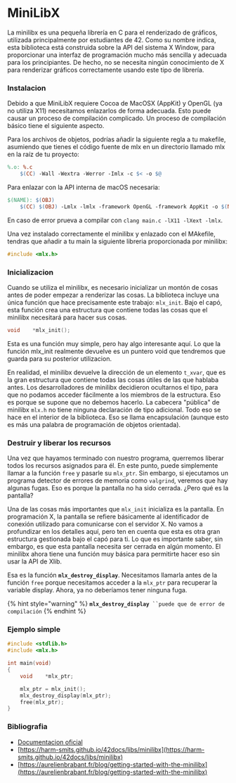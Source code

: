 # MiniLibX

La minilibx es una pequeña librería en C para el renderizado de gráficos, utilizada principalmente por estudiantes de 42. Como su nombre indica, esta biblioteca está construida sobre la API del sistema X Window, para proporcionar una interfaz de programación mucho más sencilla y adecuada para los principiantes. De hecho, no se necesita ningún conocimiento de X para renderizar gráficos correctamente usando este tipo de librería.

### Instalacion

Debido a que MiniLibX requiere Cocoa de MacOSX (AppKit) y OpenGL (ya no utiliza X11) necesitamos enlazarlos de forma adecuada. Esto puede causar un proceso de compilación complicado. Un proceso de compilación básico tiene el siguiente aspecto.

Para los archivos de objetos, podrías añadir la siguiente regla a tu makefile, asumiendo que tienes el código fuente de mlx en un directorio llamado mlx en la raíz de tu proyecto:

```makefile
%.o: %.c
	$(CC) -Wall -Wextra -Werror -Imlx -c $< -o $@
```

Para enlazar con la API interna de macOS necesaria:

```makefile
$(NAME): $(OBJ)
	$(CC) $(OBJ) -Lmlx -lmlx -framework OpenGL -framework AppKit -o $(NAME)
```

En caso de error prueva a compilar con `clang main.c -lX11 -lXext -lmlx`.

Una vez instalado correctamente el minilibx y enlazado con el MAkefile, tendras que añadir a tu main la siguiente libreria proporcionada por minilibx:

```c
#include <mlx.h>
```

### Inicializacion

Cuando se utiliza el minilibx, es necesario inicializar un montón de cosas antes de poder empezar a renderizar las cosas. La biblioteca incluye una única función que hace precisamente este trabajo: `mlx_init`. Bajo el capó, esta función crea una estructura que contiene todas las cosas que el minilibx necesitará para hacer sus cosas.

```c
void	*mlx_init();
```

Esta es una función muy simple, pero hay algo interesante aquí. Lo que la función mlx\_init realmente devuelve es un puntero void que tendremos que guarda para su posterior utilizacion.

En realidad, el minilibx devuelve la dirección de un elemento `t_xvar`, que es la gran estructura que contiene todas las cosas útiles de las que hablaba antes. Los desarrolladores de minilibx decidieron ocultarnos el tipo, para que no podamos acceder fácilmente a los miembros de la estructura. Eso es porque se supone que no debemos hacerlo. La cabecera "pública" de minilibx `mlx.h` no tiene ninguna declaración de tipo adicional. Todo eso se hace en el interior de la biblioteca. Eso se llama encapsulación (aunque esto es más una palabra de programación de objetos orientada).

### Destruir y liberar los recursos

Una vez que hayamos terminado con nuestro programa, querremos liberar todos los recursos asignados para él. En este punto, puede simplemente llamar a la función `free` y pasarle su `mlx_ptr`. Sin embargo, si ejecutamos un programa detector de errores de memoria como `valgrind`, veremos que hay algunas fugas. Eso es porque la pantalla no ha sido cerrada. ¿Pero qué es la pantalla?

Una de las cosas más importantes que `mlx_init` inicializa es la pantalla. En programación X, la pantalla se refiere básicamente al identificador de conexión utilizado para comunicarse con el servidor X. No vamos a profundizar en los detalles aquí, pero ten en cuenta que esta es otra gran estructura gestionada bajo el capó para ti. Lo que es importante saber, sin embargo, es que esta pantalla necesita ser cerrada en algún momento. El minilibx ahora tiene una función muy básica para permitirte hacer eso sin usar la API de Xlib.

Esa es la función **`mlx_destroy_display`**. Necesitamos llamarla antes de la función `free` porque necesitamos acceder a la `mlx_ptr` para recuperar la variable display. Ahora, ya no deberíamos tener ninguna fuga.

{% hint style="warning" %}
**`mlx_destroy_display`**` ``puede que de error de compilación`
{% endhint %}

### Ejemplo simple

```c
#include <stdlib.h>
#include <mlx.h>

int main(void)
{
	void	*mlx_ptr;

	mlx_ptr = mlx_init();
	mlx_destroy_display(mlx_ptr);
	free(mlx_ptr);
}
```

### Bibliografia

* [Documentacion oficial](https://qst0.github.io/ft\_libgfx/man\_mlx.html)
* [https://harm-smits.github.io/42docs/libs/minilibx](https://harm-smits.github.io/42docs/libs/minilibx)
* [https://aurelienbrabant.fr/blog/getting-started-with-the-minilibx](https://aurelienbrabant.fr/blog/getting-started-with-the-minilibx)
